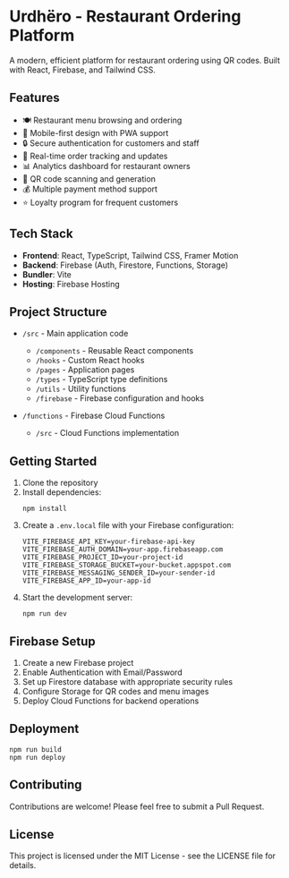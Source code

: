 # Urdhëro - Restaurant Ordering Platform

A modern, efficient platform for restaurant ordering using QR codes. Built with React, Firebase, and Tailwind CSS.

## Features

- 🍽️ Restaurant menu browsing and ordering
- 📱 Mobile-first design with PWA support
- 🔒 Secure authentication for customers and staff
- 🔄 Real-time order tracking and updates
- 📊 Analytics dashboard for restaurant owners
- 📱 QR code scanning and generation
- 💰 Multiple payment method support
- ⭐ Loyalty program for frequent customers

## Tech Stack

- **Frontend**: React, TypeScript, Tailwind CSS, Framer Motion
- **Backend**: Firebase (Auth, Firestore, Functions, Storage)
- **Bundler**: Vite
- **Hosting**: Firebase Hosting

## Project Structure

- `/src` - Main application code
  - `/components` - Reusable React components
  - `/hooks` - Custom React hooks
  - `/pages` - Application pages
  - `/types` - TypeScript type definitions
  - `/utils` - Utility functions
  - `/firebase` - Firebase configuration and hooks

- `/functions` - Firebase Cloud Functions
  - `/src` - Cloud Functions implementation

## Getting Started

1. Clone the repository
2. Install dependencies:
   ```
   npm install
   ```
3. Create a `.env.local` file with your Firebase configuration:
   ```
   VITE_FIREBASE_API_KEY=your-firebase-api-key
   VITE_FIREBASE_AUTH_DOMAIN=your-app.firebaseapp.com
   VITE_FIREBASE_PROJECT_ID=your-project-id
   VITE_FIREBASE_STORAGE_BUCKET=your-bucket.appspot.com
   VITE_FIREBASE_MESSAGING_SENDER_ID=your-sender-id
   VITE_FIREBASE_APP_ID=your-app-id
   ```
4. Start the development server:
   ```
   npm run dev
   ```

## Firebase Setup

1. Create a new Firebase project
2. Enable Authentication with Email/Password
3. Set up Firestore database with appropriate security rules
4. Configure Storage for QR codes and menu images
5. Deploy Cloud Functions for backend operations

## Deployment

```
npm run build
npm run deploy
```

## Contributing

Contributions are welcome! Please feel free to submit a Pull Request.

## License

This project is licensed under the MIT License - see the LICENSE file for details.